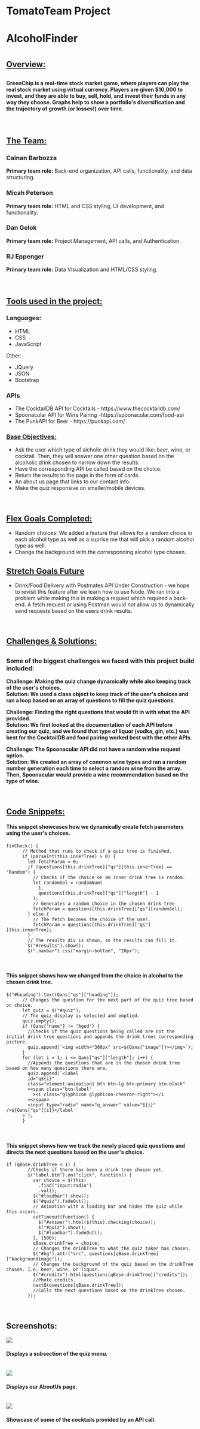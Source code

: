 # TomatoTeam Project

<h1>AlcoholFinder<h1>

<!-- <img src="images/ScreenShotHome.png"> -->

<h2><u>Overview:</u><h2>
<h4>GreenChip is a real-time stock market game, where players can play the real stock market using virtual currency. Players are given $10,000 to invest, and they are able to buy, sell, hold, and invest their funds in any way they choose. Graphs help to show a portfolio's diversification and the trajectory of growth (or losses!) over time.</h4>

</br>

<h2><u>The Team:</u></h2>

<h3>Cainan Barbozza</h3>
<b>Primary team role:</b> Back-end organization, API calls, functionality, and data structuring.
</br>

<h3>Micah Peterson</h3>
<b>Primary team role:</b> HTML and CSS styling, UI development, and functionality.
</br>

<h3>Dan Gelok</h3>
<b>Primary team role:</b> Project Management, API calls, and Authentication.

<h3>RJ Eppenger</h3>
<b>Primary team role:</b> Data Visualization and HTML/CSS styling.

</br>
</br>
</br>

<h2><u>Tools used in the project:</u></h3>
<h3>Languages:</h3>
<ul>
    <li>HTML</li>
    <li>CSS</li>
    <li>JavaScript</li>
</ul>

Other:

<ul>
    <li>JQuery</li>
    <li>JSON</li>
    <li>Bootstrap</li>
</ul>

<h3>APIs</h3>
<ul>
    <li>The CocktailDB API for Cocktails - https://www.thecocktaildb.com/</li>
    <li>Spoonacular API for Wine Pairing -https://spoonacular.com/food-api</li>
    <li>The PunkAPI for Beer - https://punkapi.com/</li>
</ul

</br>

<h3><u>Base Objectives:</u></h3>
<ul>
    <li>Ask the user which type of alcholic drink they would like: beer, wine, or cocktail. Then, they will answer one other question based on the alcoholic drink chosen to narrow down the results.</li>
    <li>Have the corresponding API be called based on the choice. </li>
    <li>Return the results to the page in the form of cards. </li>
    <li>An about us page that links to our contact info. </li>
    <li>Make the quiz responsive on smaller/mobile devices. </li>
   
</ul>

</br>

<h2><u>Flex Goals Completed:</u></h2>
<ul>
    <li>Random choices: We added a feature that allows for a random choice in each alcohol type as well as a suprise me that will pick a random alcohol type as well. </li>
    <li>Change the background with the corresponding alcohol type chosen. </li>
   
</ul>

<h2><u>Stretch Goals Future</u></h2>
<ul>
<li>Drink/Food Delivery with Postmates API
Under Construction - we hope to revisit this feature after we learn how to use Node. We ran into a problem while making this in making a request which required a back-end. A fetch request or using Postman would not allow us to dynamically send requests based on the users drink results. </li>
</ul>

</br>

<h2><u>Challenges & Solutions:</u><h2>
<h3>Some of the biggest challenges we faced with this project build included:</h2>

<b>Challenge: Making the quiz change dynamically while also keeping track of the user's choices.</b>
<br>
<b>Solution: We used a class object to keep track of the user's choices and ran a loop based on an array of questions to fill the quiz questions.</b>

<b>Challenge: Finding the right questions that would fit in with what the API provided.</b>
<br>
<b>Solution: We first looked at the documentation of each API before creating our quiz, and we found that type of liquor (vodka, gin, etc.) was best for the CocktailDB and food pairing worked best with the other APIs.</b>

<b>Challenge: The Spoonacular API did not have a random wine request option.</b>
<br>
<b>Solution: We created an array of common wine types and ran a random number generation each time to select a random wine from the array. Then, Spoonacular would provide a wine recommendation based on the type of wine.</b>

</br>

<h2><u>Code Snippets:</u></h2>

<h4>This snippet showcases how we dynamically create fetch parameters using the user's choices.</h4>

```
finCheck() {
      // Method that runs to check if a quiz tree is finished.
      if (parseInt(this.innerTree) > 0) {
        let fetchParam = 0;
        if (questions[this.drinkTree]["qs"][this.innerTree] == "Random") {
          // Checks if the choice on an inner drink tree is random.
          let randomSel = randomNum(
            1,
            questions[this.drinkTree]["qs"]["length"] - 1
          );
          // Generates a random choice in the chosen drink tree
          fetchParam = questions[this.drinkTree]["qs"][randomSel];
        } else {
          // The fetch becomes the choice of the user.
          fetchParam = questions[this.drinkTree]["qs"][this.innerTree];
        }
        // The results div is shown, so the results can fill it.
        $("#results").show();
        $(".navbar").css("margin-bottom", "20px");

```

<br/>

<h4>This snippet shows how we changed from the choice in alcohol to the chosen drink tree.</h4>

```
$("#heading").text(Qans["qs"]["heading"]);
      // Changes the question for the next part of the quiz tree based on choice.
      let quiz = $("#quiz");
      // The quiz display is selected and emptied.
      quiz.empty();
      if (Qans["name"] != "Aged") {
        //Checks if the quiz questions being called are not the initial drink tree questions and appends the drink trees corresponding picture.
        quiz.append(`<img width="300px" src=${Qans["image"]}></img>`);
      }
      for (let i = 1; i <= Qans["qs"]["length"]; i++) {
        //Appends the questions that are in the chosen drink tree based on how many questions there are.
        quiz.append(`<label
        id="q${i}"
        class="element-animation1 btn btn-lg btn-primary btn-block"
        ><span class="btn-label"
          ><i class="glyphicon glyphicon-chevron-right"></i
        ></span>
        <input type="radio" name="q_answer" value="${i}" />${Qans["qs"][i]}</label
      >`);
      }

```

<br />
<h4>This snippet shows how we track the newly placed quiz questions and directs the next questions based on the user's choice.</h4>

```
if (qBase.drinkTree < 1) {
        //Checks if there has been a drink tree chosen yet.
        $("label.btn").on("click", function() {
          var choice = $(this)
            .find("input:radio")
            .val();
          $("#loadbar").show();
          $("#quiz").fadeOut();
          // Animation with a loading bar and hides the quiz while this occurs.
          setTimeout(function() {
            $("#answer").html($(this).checking(choice));
            $("#quiz").show();
            $("#loadbar").fadeOut();
          }, 1500);
          qBase.drinkTree = choice;
          // Changes the drinkTree to what the quiz taker has chosen.
          $("#bg").attr("src", questions[qBase.drinkTree]["backgroundimage"]);
          // Changes the background of the quiz based on the drinkTree chosen. I.e. beer, wine, or liquor.
          $("#credits").html(questions[qBase.drinkTree]["credits"]);
          //Photo credits.
          nextQ(questions[qBase.drinkTree]);
          //Calls the next questions based on the drinkTree chosen.
        });

```

</br>

<h2>Screenshots:</h2>
<img src="images/Quiz.png" >
<h4>Displays a subsection of the quiz menu.</h4>
<br />
<img src="images/AboutUsPic.png" >
<h4>Displays our AboutUs page.</h4>
<br />
<img src="images/Cocktails.png" >
<h4>Showcase of some of the cocktails provided by an API call.</h4>
